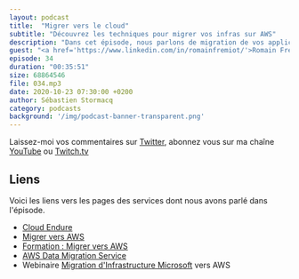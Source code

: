 ```yaml
---
layout: podcast
title:  "Migrer vers le cloud"
subtitle: "Découvrez les techniques pour migrer vos infras sur AWS"
description: "Dans cet épisode, nous parlons de migration de vos applications vers le cloud. Nous commencons par les trois techniques de migrations : lift & shift, replatforming et ré-architecture. Nous parlons ensuite des cas d'utilisations : bases de données et Active Directory, de migration de license, de contrôle de coûts. Et évidement, nous parlons des équipes : de vous et nous. Comment inclure les lignes métiers dans les projets et prendre en comptes les équipes techniques."
guest: "<a href='https://www.linkedin.com/in/romainfremiot/'>Romain Fremiot</a>, Business Development Manager Migration & Sécurité, <a href='https://revolve.team/'>Devoteam Revolve</a>."
episode: 34
duration: "00:35:51"
size: 68864546 
file: 034.mp3  
date: 2020-10-23 07:30:00 +0200
author: Sébastien Stormacq
category: podcasts
background: '/img/podcast-banner-transparent.png'
---
```


Laissez-moi vos commentaires sur [Twitter](https://twitter.com/sebsto), abonnez vous sur ma chaîne [YouTube](https://www.youtube.com/sebsto) ou [Twitch.tv](https://www.twitch.tv/sebAWS)

## Liens

Voici les liens vers les pages des services dont nous avons parlé dans l'épisode.

- [Cloud Endure](https://www.cloudendure.com/)
- [Migrer vers AWS](https://aws.amazon.com/fr/cloud-migration/)
- [Formation : Migrer vers AWS](https://aws.amazon.com/fr/training/course-descriptions/migrating/)
- [AWS Data Migration Service](https://aws.amazon.com/dms/)
- Webinaire [Migration d'Infrastructure Microsoft](https://blog.revolve.team/2020/03/25/webinar-microsoft-sur-aws/) vers AWS
